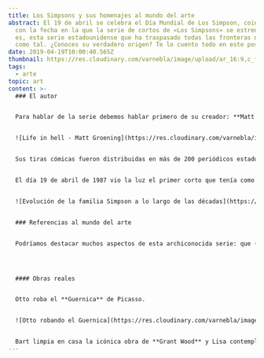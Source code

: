 ```yaml
---
title: Los Simpsons y sus homenajes al mundo del arte
abstract: El 19 de abril se celebra el Día Mundial de Los Simpson, coincidiendo
  con la fecha en la que la serie de cortos de «Los Simpsons» se estrenó. Así
  es, esta serie estadounidense que ha traspasado todas las fronteras no nació
  como tal. ¿Conoces su verdadero origen? Te lo cuento todo en este post.
date: 2019-04-19T10:00:40.565Z
thumbnail: https://res.cloudinary.com/varnebla/image/upload/ar_16:9,c_fill,e_sharpen,g_auto,w_1000/v1593187580/los_simpson_portada_coqdhp.webp
tags:
  - arte
topic: art
content: >-
  ### El autor


  Para hablar de la serie debemos hablar primero de su creador: **Matt Groening**.Resulta que en 1977, M. Groening se traslada a Los Ángeles para cumplir su sueño de convertirse en escritor. Como en toda buena historia, lo suyo no fue «llegar y besar el santo», sino que tuvo que aceptar empleos muy variados antes de poder dedicarse finalmente a escribir. Fue vendedor de muebles, extra de algunas películas, limpiador de platos, chófer, etc. Todos estos empleos, que él mismo bautizaría como «*una serie de trabajos desagradables*«, fueron fuente de inspiración para su primera obra gráfica, un libro de cómics titulado «Life in Hell» (La vida en el infierno). Gracias a su trabajo en Licorice Pizza🍕, pudo distribuir este libro, que le sirvió para explicar de forma satírica lo que es la vida en Los Ángeles. 


  ![Life in hell - Matt Groening](https://res.cloudinary.com/varnebla/image/upload/v1593187906/groening-life-in-hell_nzgd6e.webp "Life in hell (1995)")


  Sus tiras cómicas fueron distribuidas en más de 200 periódicos estadounidenses y, 10 años después de ver la luz, Matt Groening se planteó **darle vida en forma de cortos de animación**. Pero había un problema: convertir su obra a este formato provocaría una rescisión de los derechos de publicación y distribución. El artista, no contento con esto, decidió modificar el enfoque de su idea. Se cuenta (no hay fuentes que lo confirmen al 100%) que poco antes de entrevistarse en un programa humorístico muy conocido a finales de los 80, decidió dibujar rápidamente los bocetos de una familia amarilla, que más tarde pasarían a ser conocidos como «Los Simpsons». Groening decidió ponerle a los miembros los nombres de su propia familia, a excepción del suyo, que lo sustituyó por «Bart».


  El día 19 de abril de 1987 vio la luz el primer corto que tenía como protagonista a una familia que trataba de forma satírica y con buena dosis de humor, el día a día al que podía enfrentarse una familia de clase media en EE.UU. Tras la emisión de unos 50 cortometrajes, la cadena FOX decidió invertir en la idea y el primer capítulo de la serie que conocemos hoy en día fue emitido en diciembre de 1989.


  ![Evolución de la familia Simpson a lo largo de las décadas](https://res.cloudinary.com/varnebla/image/upload/v1593189576/simpson/comparation-simpsons_mbkdfi.webp "Evolución de la familia Simpson a lo largo de las décadas")


  ### Referencias al mundo del arte


  Podríamos destacar muchos aspectos de esta archiconocida serie: que (curiosamente) parece predecir el futuro, que podemos explicar cualquier vivencia con la frase «esto es como en ese capítulo de Los Simpsons en el que…», que sus personajes nos recuerdan a algunos amigos; en resumen, muchos aspectos. Pero lo que hoy vengo a contaros es algo que me interesa especialmente: los pequeños homenajes que Matt Groening y el resto de guionistas hacen al mundo del arte.Ya sea con la obra artística real o con su versión (me he atrevido a llamarla🧐) «simpsoniesca», son muchas las referencias artísticas que aparecen en la serie.




  #### Obras reales


  Otto roba el **Guernica** de Picasso.


  ![Otto robando el Guernica](https://res.cloudinary.com/varnebla/image/upload/v1593189576/simpson/guernica-simpson_xhr6mk.webp)


  Bart limpia en casa la icónica obra de **Grant Wood** y Lisa contempla el **«Autorretrato con mono» de Frida Kahlo** en un museo:
---
```


